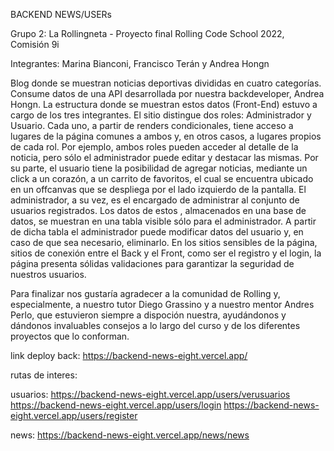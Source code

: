 BACKEND NEWS/USERs

Grupo 2: La Rollingneta - Proyecto final Rolling Code School 2022, Comisión 9i

Integrantes: Marina Bianconi, Francisco Terán y Andrea Hongn 

Blog donde se muestran noticias deportivas divididas en cuatro categorías. Consume datos de una API desarrollada por nuestra backdeveloper, Andrea Hongn. La estructura donde se muestran estos datos (Front-End) estuvo a cargo de los tres integrantes. El sitio distingue dos roles: Administrador y Usuario. Cada uno, a partir de renders condicionales, tiene acceso a lugares de la página comunes a ambos y, en otros casos, a lugares propios de cada rol. Por ejemplo, ambos roles pueden acceder al detalle de la noticia, pero sólo el administrador puede editar y destacar las mismas. Por su parte, el usuario tiene la posibilidad de agregar noticias, mediante un click a un corazón, a un carrito de favoritos, el cual se encuentra ubicado en un offcanvas que se despliega por el lado izquierdo de la pantalla. El administrador, a su vez, es el encargado de administrar al conjunto de usuarios registrados. Los datos de estos , almacenados en una base de datos, se muestran en una tabla visible sólo para el administrador. A partir de dicha tabla el administrador puede modificar datos del usuario y, en caso de que sea necesario, eliminarlo. En los sitios sensibles de la página, sitios de conexión entre el Back y el Front, como ser el registro y el login, la página presenta sólidas validaciones para garantizar la seguridad de nuestros usuarios.

Para finalizar nos gustaría agradecer a la comunidad de Rolling y, especialmente, a nuestro tutor Diego Grassino y a nuestro mentor Andres Perlo, que estuvieron siempre a dispoción nuestra, ayudándonos y dándonos invaluables consejos a lo largo del curso y de los diferentes proyectos que lo conforman.

link deploy back: https://backend-news-eight.vercel.app/

rutas de interes:

usuarios:
https://backend-news-eight.vercel.app/users/verusuarios
https://backend-news-eight.vercel.app/users/login
https://backend-news-eight.vercel.app/users/register

news:
https://backend-news-eight.vercel.app/news/news
